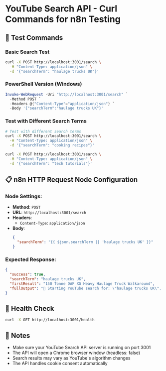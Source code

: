 # YouTube Search API - Curl Commands for n8n Testing

## 🧪 **Test Commands**

### Basic Search Test
```bash
curl -X POST http://localhost:3001/search \
  -H "Content-Type: application/json" \
  -d '{"searchTerm": "haulage trucks UK"}'
```

### PowerShell Version (Windows)
```powershell
Invoke-WebRequest -Uri "http://localhost:3001/search" `
  -Method POST `
  -Headers @{"Content-Type"="application/json"} `
  -Body '{"searchTerm":"haulage trucks UK"}'
```

### Test with Different Search Terms
```bash
# Test with different search terms
curl -X POST http://localhost:3001/search \
  -H "Content-Type: application/json" \
  -d '{"searchTerm": "cooking recipes"}'

curl -X POST http://localhost:3001/search \
  -H "Content-Type: application/json" \
  -d '{"searchTerm": "tech tutorials"}'
```

## 📋 **n8n HTTP Request Node Configuration**

### Node Settings:
- **Method**: `POST`
- **URL**: `http://localhost:3001/search`
- **Headers**: 
  - `Content-Type`: `application/json`
- **Body**: 
  ```json
  {
    "searchTerm": "{{ $json.searchTerm || 'haulage trucks UK' }}"
  }
  ```

### Expected Response:
```json
{
  "success": true,
  "searchTerm": "haulage trucks UK",
  "firstResult": "150 Tonne DAF XG Heavy Haulage Truck Walkaround",
  "fullOutput": "🚀 Starting YouTube search for: \"haulage trucks UK\"..."
}
```

## 🔧 **Health Check**
```bash
curl -X GET http://localhost:3001/health
```

## 📝 **Notes**
- Make sure your YouTube Search API server is running on port 3001
- The API will open a Chrome browser window (headless: false)
- Search results may vary as YouTube's algorithm changes
- The API handles cookie consent automatically
